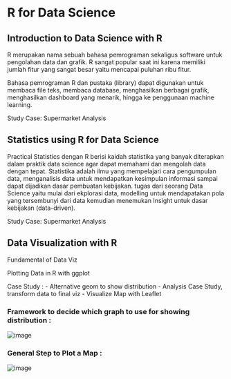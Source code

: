 # R for Data Science

## Introduction to Data Science with R
R merupakan nama sebuah bahasa pemrograman sekaligus software untuk pengolahan data dan grafik. R sangat popular saat ini karena memiliki jumlah fitur yang sangat besar yaitu mencapai puluhan ribu fitur.

Bahasa pemrograman R dan pustaka (library) dapat digunakan untuk membaca file teks, membaca database, menghasilkan berbagai grafik, menghasilkan dashboard yang menarik, hingga ke penggunaan machine learning.

Study Case: Supermarket Analysis

## Statistics using R for Data Science

Practical Statistics dengan R berisi kaidah statistika yang banyak diterapkan dalam praktik data science agar dapat memahami dan mengolah data dengan tepat.
Statistika adalah ilmu yang mempelajari cara pengumpulan data, menganalisis data untuk mendapatkan kesimpulan informasi sampai dapat dijadikan dasar pembuatan kebijakan. tugas dari seorang Data Science yaitu mulai dari ekplorasi data, modelling untuk mendapatakan pola yang tersembunyi dari data kemudian menemukan Insight untuk dasar kebijakan (data-driven).

Study Case: Supermarket Analysis


## Data  Visualization  with R 
Fundamental of Data Viz

Plotting Data in R with ggplot

Case Study : - Alternative geom to show  distribution
             - Analysis Case Study, transform  data to final viz
             - Visualize Map with Leaflet
             
### Framework to decide which graph to use for showing distribution :
![image](https://user-images.githubusercontent.com/102803017/165907010-b3fde172-b05f-4f06-bdc0-34bff6a0ded7.png)

### General Step to Plot a Map :
![image](https://user-images.githubusercontent.com/102803017/165907735-42e1943b-40a5-4a88-844e-d9b75e806cae.png)

